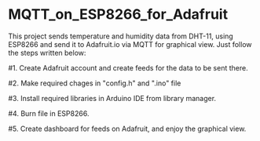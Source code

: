 # MQTT_on_ESP8266_for_Adafruit
This project sends temperature and humidity data from DHT-11, using ESP8266 and send it to Adafruit.io via MQTT for graphical view.
Just follow the steps written below:


#1. Create Adafruit account and create feeds for the data to be sent there.

#2. Make required chages in "config.h" and ".ino" file

#3. Install required libraries in Arduino IDE from library manager.

#4. Burn file in ESP8266.

#5. Create dashboard for feeds on Adafruit, and enjoy the graphical view.
